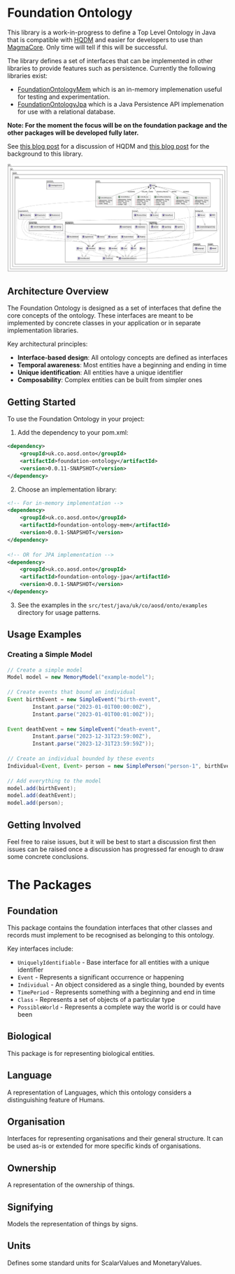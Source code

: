 # Foundation Ontology

This library is a work-in-progress to define a Top Level Ontology in Java that is compatible with [HQDM](https://github.com/hqdmTop/hqdmFramework) and easier for developers to use than [MagmaCore](https://github.com/gchq/MagmaCore). Only time will tell if this will be successful.

The library defines a set of interfaces that can be implemented in other libraries to provide features such as persistence. Currently the following libraries exist:
- [FoundationOntologyMem](https://github.com/twalmsley/FoundationOntologyMem) which is an in-memory implemenation useful for testing and experimentation.
- [FoundationOntologyJpa](https://github.com/twalmsley/FoundationOntologyJPA) which is a Java Persistence API implemenation for use with a relational database.

**Note: For the moment the focus will be on the foundation package and the other packages will be developed fully later.**

See [this blog post](https://twalmsley.github.io/blog1/blog1.html) for a discussion of HQDM and [this blog post](https://twalmsley.github.io/blog2/blog2.html) for the background to this library.

![UML Diagram](./diagrams/uml.png)

## Architecture Overview

The Foundation Ontology is designed as a set of interfaces that define the core concepts of the ontology. These interfaces are meant to be implemented by concrete classes in your application or in separate implementation libraries.

Key architectural principles:
- **Interface-based design**: All ontology concepts are defined as interfaces
- **Temporal awareness**: Most entities have a beginning and ending in time
- **Unique identification**: All entities have a unique identifier
- **Composability**: Complex entities can be built from simpler ones

## Getting Started

To use the Foundation Ontology in your project:

1. Add the dependency to your pom.xml:
```xml
<dependency>
    <groupId>uk.co.aosd.onto</groupId>
    <artifactId>foundation-ontology</artifactId>
    <version>0.0.11-SNAPSHOT</version>
</dependency>
```

2. Choose an implementation library:
```xml
<!-- For in-memory implementation -->
<dependency>
    <groupId>uk.co.aosd.onto</groupId>
    <artifactId>foundation-ontology-mem</artifactId>
    <version>0.0.1-SNAPSHOT</version>
</dependency>

<!-- OR for JPA implementation -->
<dependency>
    <groupId>uk.co.aosd.onto</groupId>
    <artifactId>foundation-ontology-jpa</artifactId>
    <version>0.0.1-SNAPSHOT</version>
</dependency>
```

3. See the examples in the `src/test/java/uk/co/aosd/onto/examples` directory for usage patterns.

## Usage Examples

### Creating a Simple Model

```java
// Create a simple model
Model model = new MemoryModel("example-model");

// Create events that bound an individual
Event birthEvent = new SimpleEvent("birth-event", 
        Instant.parse("2023-01-01T00:00:00Z"), 
        Instant.parse("2023-01-01T00:01:00Z"));

Event deathEvent = new SimpleEvent("death-event", 
        Instant.parse("2023-12-31T23:59:00Z"), 
        Instant.parse("2023-12-31T23:59:59Z"));

// Create an individual bounded by these events
Individual<Event, Event> person = new SimplePerson("person-1", birthEvent, deathEvent);

// Add everything to the model
model.add(birthEvent);
model.add(deathEvent);
model.add(person);
```

## Getting Involved

Feel free to raise issues, but it will be best to start a discussion first then issues can be raised once a discussion has progressed far enough to draw some concrete conclusions.

# The Packages

## Foundation

This package contains the foundation interfaces that other classes and records must implement to be recognised as belonging to this ontology.

Key interfaces include:
- `UniquelyIdentifiable` - Base interface for all entities with a unique identifier
- `Event` - Represents a significant occurrence or happening
- `Individual` - An object considered as a single thing, bounded by events
- `TimePeriod` - Represents something with a beginning and end in time
- `Class` - Represents a set of objects of a particular type
- `PossibleWorld` - Represents a complete way the world is or could have been

## Biological

This package is for representing biological entities.

## Language

A representation of Languages, which this ontology considers a distinguishing feature of Humans.

## Organisation

Interfaces for representing organisations and their general structure. It can be used as-is or extended for more specific kinds of organisations.

## Ownership

A representation of the ownership of things.

## Signifying

Models the representation of things by signs.

## Units

Defines some standard units for ScalarValues and MonetaryValues.
